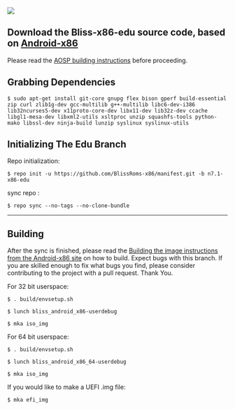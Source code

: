 <img src="https://raw.github.com/BlissRoms/platform_manifest/new-mm6.0/bliss-logo.png">

Download the Bliss-x86-edu source code, based on [Android-x86](http://www.android-x86.org)
---------------------------------------------------

Please read the [AOSP building instructions](http://source.android.com/source/index.html) before proceeding.

Grabbing Dependencies
-----------------------

    $ sudo apt-get install git-core gnupg flex bison gperf build-essential zip curl zlib1g-dev gcc-multilib g++-multilib libc6-dev-i386  lib32ncurses5-dev x11proto-core-dev libx11-dev lib32z-dev ccache libgl1-mesa-dev libxml2-utils xsltproc unzip squashfs-tools python-mako libssl-dev ninja-build lunzip syslinux syslinux-utils

Initializing The Edu Branch
---------------------------------

Repo initialization:

    $ repo init -u https://github.com/BlissRoms-x86/manifest.git -b n7.1-x86-edu

sync repo :

    $ repo sync --no-tags --no-clone-bundle

***

Building
--------

After the sync is finished, please read the [Building the image instructions from the Android-x86 site](http://www.android-x86.org/getsourcecode) on how to build. Expect bugs with this branch. If you are skilled enough to fix what bugs you find, please consider contributing to the project with a pull request. Thank You.

For 32 bit userspace:

    $ . build/envsetup.sh
   
    $ lunch bliss_android_x86-userdebug
   
    $ mka iso_img

For 64 bit userspace:

    $ . build/envsetup.sh
   
    $ lunch bliss_android_x86_64-userdebug
   
    $ mka iso_img

If you would like to make a UEFI .img file:
   
    $ mka efi_img
